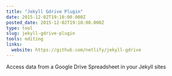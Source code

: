 ```yaml
---
title: "Jekyll Gdrive Plugin"
date: 2015-12-02T19:10:00.000Z
posted_date: 2015-12-02T19:10:00.000Z
type: tool
slug: jekyll-gdrive-plugin
tools: editing
links:
  website: https://github.com/netlify/jekyll-gdrive
---
```

Access data from a Google Drive Spreadsheet in your Jekyll sites




